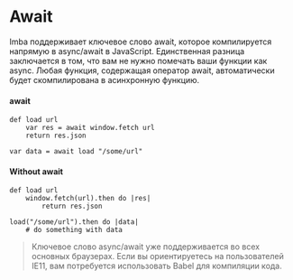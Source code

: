 
# Await

Imba поддерживает ключевое слово await, которое компилируется напрямую в async/await в JavaScript. Единственная разница заключается в том, что вам не нужно помечать ваши функции как async. Любая функция, содержащая оператор await, автоматически будет скомпилирована в асинхронную функцию.


#### await
```imba
def load url
    var res = await window.fetch url
    return res.json

var data = await load "/some/url"
```

#### Without await
```imba
def load url
    window.fetch(url).then do |res|
        return res.json

load("/some/url").then do |data|
    # do something with data
```

> Ключевое слово async/await уже поддерживается во всех основных браузерах. Если вы ориентируетесь на пользователей IE11, вам потребуется использовать Babel для компиляции кода.
